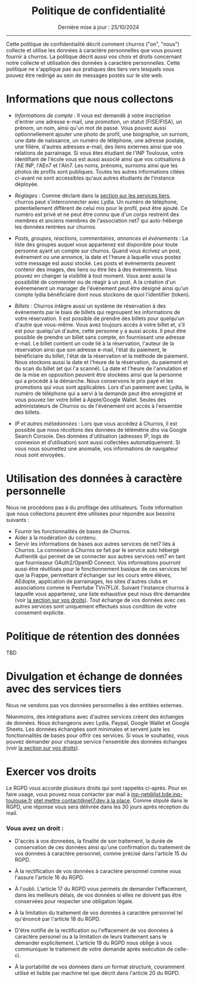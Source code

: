 <!--
    doc CNIL
- https://www.cnil.fr/fr/reglement-europeen-protection-donnees
- https://www.cnil.fr/fr/passer-laction/les-durees-de-conservation-des-donnees

    Exemples de bons élèves
- https://talents.ssi.gouv.fr/pages/politique-de-confidentialite-0c7787af-36a3-4e13-8dbb-233c975ee4de
- https://mastodon.social/privacy-policy
- https://posteo.de/fr/site/declaration_protection_donnees
-->

# <center> Politique de confidentialité </center>

<center> Dernière mise à jour : 25/10/2024 </center>

---

Cette politique de confidentialité décrit comment churros ("on", "nous") collecte et utilise les données à caractère personnelles que vous pouvez fournir à churros. La politique décrit aussi vos choix et droits concernant notre collecte et utilisation des données à caractère personnelles. Cette politique ne s'applique pas aux pratiques des tiers vers lesquels vous pouvez être redirigé au sein de messages postés sur le site web.

# Informations que nous collectons

- _Informations de compte_ : Il vous est demandé à votre inscription d'entrer une adresse e-mail, une promotion, un statut (FISE/FISA), un prénom, un nom, ainsi qu'un mot de passe. Vous pouvez aussi optionnellement ajouter une photo de profil, une biographie, un surnom, une date de naissance, un numéro de téléphone, une adresse postale, une filière, d'autres adresses e-mail, des liens externes ainsi que vos relations de parrainage. Si vous êtes étudiant de l'INP Toulouse, votre identifiant de l'école vous est aussi associé ainsi que vos cotisations à l'AE INP, l'AEn7 et l'AIn7. Les noms, prénoms, surnoms ainsi que les photos de profils sont publiques. Toutes les autres informations citées ci-avant ne sont accessibles qu'aux autres étudiants de l'instance déployée.

- _Réglages_ : Comme déclaré dans la [section sur les services tiers](#divulgation-et-échange-de-données-avec-des-services-tiers), churros peut s'interconnecter avec Lydia. Un numéro de téléphone, potentiellement différent de celui mis pour le profil, peut être ajouté. Ce numéro est privé et ne peut être connu que d'un corps restreint des membres et anciens membres de l'association net7 qui auto-héberge les données rentrées sur churros.

- _Posts, groupes, réactions, commentaires, annonces et événements_ : La liste des groupes auquel vous appartenez est disponible pour toute personne ayant un compte sur churros. Quand vous écrivez un post, événement ou une annonce, la date et l'heure à laquelle vous postez votre message est aussi stocké. Les posts et événements peuvent contenir des images, des liens ou être liés à des événements. Vous pouvez en changer la visiblité à tout moment. Vous avez aussi la possibilité de commenter ou de réagir à un post. A la création d'un événemenent un manager de l'événement peut être désigné ainsi qu'un compte lydia bénéficiaire dont nous stockons de quoi l'identifier (token).

- _Billets_ : Churros intègre aussi un système de réservation à des événements par le biais de billets qui regroupent les informations de votre réservation. Il est possible de prendre des billets pour quelqu'un d'autre que vous-même. Vous avez toujours accès à votre billet et, s'il est pour quelqu'un d'autre, cette personne y a aussi accès. Il peut être possible de prendre un billet sans compte, en fournissant une adresse e-mail. Le billet contient un code lié à la réservation, l'auteur de la réservation ainsi que son adresse e-mail, l'état du paiement, le bénéficiaire du billet, l'état de la réservation et la méthode de paiement. Nous stockons aussi la date et l'heure de la réservation, du paiement et du scan du billet (et qui l'a scanné). La date et l'heure de l'annulation et de la mise en opposition peuvent être stockées ainsi que la personne qui a procédé à la démarche. Nous conservons le prix payé et les promotions qui vous sont applicables. Lors d'un paiement avec Lydia, le numéro de téléphone qui a servi à la demande peut être enregistré et vous pouvez lier votre billet à Apple/Google Wallet. Seules des administateurs de Churros ou de l'événement ont accès à l'ensemble des billets.

- _IP et autres métadonnées_ : Lors que vous accédez à Churros, il est possible que nous récoltons des données de télémétrie dns via Google Search Console. Des données d'utilisation (adresses IP, logs de connexion et d’utilisation) sont aussi collectées automatiquement. Si vous nous soumettez une anomalie, vos informations de navigateur nous sont envoyées.

# Utilisation des données à caractère personnelle

Nous ne procédons pas à du profilage des utilisateurs. Toute information que nous collectons peuvent être utilisées pour répondre aux besoins suivants :

- Fournir les fonctionnalités de bases de Churros.
- Aider à la modération du contenu.
- Servir les informations de bases aux autres services de net7 liés à Churros. La connexion à Churros se fait par le service auto hébergé Authentik qui permet de se connecter aux autres services net7 en tant que fournisseur OAuth2/OpenID Connect. Vos informations pourront aussi être réutilisés pour le fonctionnement basique de ces services tel que la Frappe, permettant d'échanger sur les cours entre élèves, AEdopte, application de parrainages, les sites d'autres clubs et associations comme le Peertube TVn7FLiX. Suivant l'instance churros à laquelle vous appartenez, une liste exhaustive peut nous être demandée (voir [la section sur vos droits](#exercer-vos-droits)). Tout échange de vos données avec ces autres services sont uniquement effectués sous condition de votre consement explicite.

# Politique de rétention des données

TBD

# Divulgation et échange de données avec des services tiers

Nous ne vendons pas vos données personnelles à des entitées externes.

Néanmoins, des intégrations avec d'autres services créent des échanges de données. Nous échangeons avec Lydia, Paypal, Google Wallet et Google Sheets. Les données échangées sont minimales et servent juste les fonctionnalités de bases pour offrir ces services. Si vous le souhaitez, vous pouvez demander pour chaque service l'ensemble des données échanges (voir [la section sur vos droits](#exercer-vos-droits)).

# Exercer vos droits

Le RGPD vous accorde plusieurs droits qui sont rappelés ci-après. Pour en faire usage, vous pouvez nous contacter par mail à inp-net@list.bde.inp-toulouse.fr <ins>ptet mettre contact@net7.dev à la place</ins>. Comme stipulé dans le RGPD, une réponse vous sera délivrée dans les 30 jours après réception du mail.

### Vous avez un droit :

- D'accès à vos donneées, la finalité de son traitement, la durée de conservation de ces données ainsi qu'une confirmation du traitement de vos données à caractère personnel, comme précisé dans l'article 15 du RGPD.

- À la rectification de vos données à caractère personnel comme vous l'assure l'article 16 du RGPD.

- À l'oubli. L'article 17 du RGPD vous permets de demander l'effacement, dans les meilleurs délais, de vos données si elles ne doivent pas être conservées pour respecter une obligation légale.
- À la limitation du traitement de vos données à caractère personnel tel qu'énoncé par l'article 18 du RGPD.

- D'être notifié de la rectification ou l'effacement de vos données à caractère personel ou à la limitation de leurs traitement sans le demander explicitement. L'article 19 du RGPD nous oblige à vous communiquer le traitement de votre demande après exécution de celle-ci.

- À la portabilité de vos données dans un format structuré, couramment utilisé et lisible par machine tel que décrit dans l'article 20 du RGPD.

